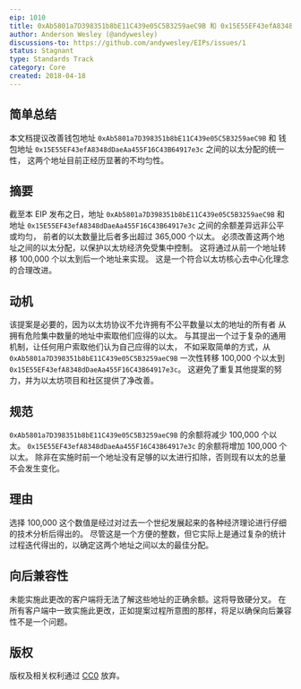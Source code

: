```yaml
---
eip: 1010
title: 0xAb5801a7D398351b8bE11C439e05C5B3259aeC9B 和 0x15E55EF43efA8348dDaeAa455F16C43B64917e3c 之间的统一性
author: Anderson Wesley (@andywesley)
discussions-to: https://github.com/andywesley/EIPs/issues/1
status: Stagnant
type: Standards Track
category: Core
created: 2018-04-18
---
```


## 简单总结

本文档提议改善钱包地址 `0xAb5801a7D398351b8bE11C439e05C5B3259aeC9B` 和
钱包地址 `0x15E55EF43efA8348dDaeAa455F16C43B64917e3c` 之间的以太分配的统一性，
这两个地址目前正经历显著的不均匀性。

## 摘要

截至本 EIP 发布之日，地址 `0xAb5801a7D398351b8bE11C439e05C5B3259aeC9B` 和地址
`0x15E55EF43efA8348dDaeAa455F16C43B64917e3c` 之间的余额差异远非公平或均匀，
前者的以太数量比后者多出超过 365,000 个以太。
必须改善这两个地址之间的以太分配，以保护以太坊经济免受集中控制。
这将通过从前一个地址转移 100,000 个以太到后一个地址来实现。
这是一个符合以太坊核心去中心化理念的合理改进。

## 动机

该提案是必要的，因为以太坊协议不允许拥有不公平数量以太的地址的所有者
从拥有危险集中数量的地址中索取他们应得的以太。
与其提出一个过于复杂的通用机制，让任何用户索取他们认为自己应得的以太，
不如采取简单的方式，从 `0xAb5801a7D398351b8bE11C439e05C5B3259aeC9B`
一次性转移 100,000 个以太到 `0x15E55EF43efA8348dDaeAa455F16C43B64917e3c`。
这避免了重复其他提案的努力，并为以太坊项目和社区提供了净改善。

## 规范

`0xAb5801a7D398351b8bE11C439e05C5B3259aeC9B` 的余额将减少 100,000 个以太。
`0x15E55EF43efA8348dDaeAa455F16C43B64917e3c` 的余额将增加 100,000 个以太。
除非在实施时前一个地址没有足够的以太进行扣除，否则现有以太的总量不会发生变化。

## 理由

选择 100,000 这个数值是经过对过去一个世纪发展起来的各种经济理论进行仔细的技术分析后得出的。
尽管这是一个方便的整数，但它实际上是通过复杂的统计过程迭代得出的，以确定这两个地址之间以太的最佳分配。

## 向后兼容性

未能实施此更改的客户端将无法了解这些地址的正确余额。这将导致硬分叉。
在所有客户端中一致实施此更改，正如提案过程所意图的那样，将足以确保向后兼容性不是一个问题。

## 版权
版权及相关权利通过 [CC0](../LICENSE.md) 放弃。
